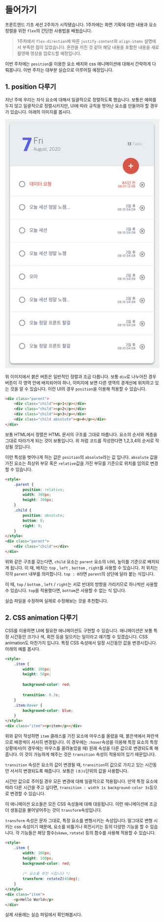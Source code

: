 # 들어가기

프론트엔드 기초 세션 2주차가 시작됐습니다. 1주차에는 화면 기획에 대한 내용과 요소 정렬을 위한 `flex`의 간단한 사용법을 배웠습니다.

> 1주차에서 `flex-direction`에 따른 `justify-content`와 `align-items` 설명에서 부족한 점이 있었습니다. 혼란을 끼친 것 같아 해당 내용을 포함한 내용을 새로 촬영해 영상을 업로드할 예정입니다.

이번 주차에는 `position`을 이용한 요소 배치와 css 애니메이션에 대해서 간략하게 다뤄봅니다. 이번 주차는 대부분 실습으로 이루어질 예정입니다.

## 1. position 다루기

지난 주에 우리는 자식 요소에 대해서 일괄적으로 정렬하도록 했습니다. 보통은 예외를 두지 않고 일괄적으로 정렬시키지만, UI에 따라 규칙을 벗어난 요소를 만들어야 할 경우가 있습니다. 아래의 이미지를 봅시다.

![프론트엔드 완성 예제](https://raw.githubusercontent.com/likelion-syu/2020-frontend-basic/master/sessions/week2/assets/img/img1.png?raw=true)

위 이미지에서 붉은 버튼은 일반적인 정렬과 조금 다릅니다. 보통 `div`로 나누어진 경우 버튼이 각 영역 안에 배치되어야 하나, 이미지에 보면 다른 영역의 경계선에 위치하고 있는 것을 알 수 있습니다. 이런 UI의 경우 `position`을 이용해
적용할 수 있습니다.

```html
<div class="parent">
    <div class="child"><p>1</p></div>
    <div class="child"><p>2</p></div>
    <div class="child"><p>3</p></div>
    <div class="child absolute"><p>4</p></div>
</div>
```

보통 HTML에서 정렬은 HTML 문서의 구조를 그대로 따릅니다. 요소의 순서와 계층을 그대로 따라가게 되는 것이 보통입니다. 위 처럼 코드를 작성한다면 1,2,3,4의 순서로 작성될 것입니다.

이런 특성을 벗어나게 하는 값은 `position`의 `absolute`라는 값 입니다. `absolute`
값을 가진 요소는 최상위 부모 혹은 `relative`값을 가진 부모를 기준으로 위치를 임의로 변경할 수 있습니다.

```html
<style>
    .parent {
        position: relative;
        width: 300px;
        height: 300px;
    }
    .child {
        position: absolute;
        bottom: 0;
        right: 0;
    }
</style>
<div class="parent">
    <div class="child"></div>
</div>
```

위와 같은 구조를 갖는다면, `child` 요소는 `parent` 요소의 너비, 높이를 기준으로 배치되게 됩니다. 이 때, 배치는 `top` , `left` , `bottom` , `right`를 사용할 수 있습니다. 저 위치는 각각 `parent` 내부를 의미합니다. `top : 0`라면 `parent`의 상단에 달라 붙는 식입니다.

이 때, `top` / `bottom` , `left` / `right`는 서로 반대의 방향을 가리키므로 하나씩만 사용할 수 있습니다. `top`을 적용했다면, `bottom`은 사용할 수 없는 식 입니다.

실습 파일을 수정하며 실제로 수정해보는 것을 추천합니다.

## 2. CSS animation 다루기

CSS를 이용하면 UI에 필요한 애니메이션도 구현할 수 있습니다. 애니메이션은 보통 특정 시간동안 크기나 색, 회전 등을 일으키는 일이라고 얘기할 수 있겠습니다. CSS animation도 마찬가지 입니다. 특정 CSS 속성에서 일정 시간동안 값을 변경시킵니다. 아래의 예를 봅시다.

```html
<style>
    .item {
        width: 100px;
        height: 50px;

        background-color: red;

        transition: 0.3s;
    }
    .item:hover {
        background-color: blue;
    }
</style>
<div class="item"><p>item</p></div>
```

위와 같이 작성하면 `item` 클래스를 가진 요소에 마우스를 올렸을 때, 붉은색에서 파란색으로 배경색이 서서히 변경됩니다. 이 경우에는 `:hover`속성을 이용해 특정 요소의 특정 상황에서(이 경우에는 마우스를 올려놓았을 때) 원래 속성을 다른 값으로 변경되도록 해줍니다. 이 것이 가능하게 해주는 것은 `transition` 속성이 적용되어 있기 때문입니다.

`transition` 속성은 요소의 값이 변경될 때, `transition`이 값으로 가지고 있는 시간동안 서서히 변경되도록 해줍니다. 보통은 `(초)s`단위의 값을 사용합니다.

시간만 값으로 주어질 경우 모든 변경에 대해 일괄적으로 적용됩니다. 만약 특정 요소에 따라 다른 시간을 주고 싶다면, `transition : width 1s background-color 3s`등으로 변경할 수 있습니다.

이 애니메이션 요소들은 모든 CSS 속성들에 대해 대응됩니다. 이런 애니메이션에 조금 더 생동감을 불어넣어주는 것이 `transform`속성입니다.

`transform` 속성은 문자 그대로, 특정 요소를 변형시키는 속성입니다. 말그대로 변형 시키는 css 속성이기 때문에, 요소를 비틀거나 회전시키는 등의 다양한 기능을 할 수 있습니다. 각 기능들은 해당 함수(`skewx`, `rotate`) 등의 함수를 사용해 적용할 수 있습니다.

```html
<style>
    .item {
        width: 100px;
        height: 100px;
        background-color: red;

        /* 요소를 회전 시킵니다 */
        transform: rotateZ(45deg);
    }
</style>
<div class="item">
    <p>Hello World</p>
</div>
```

실제 사용례는 실습 파일에서 확인해봅시다.
